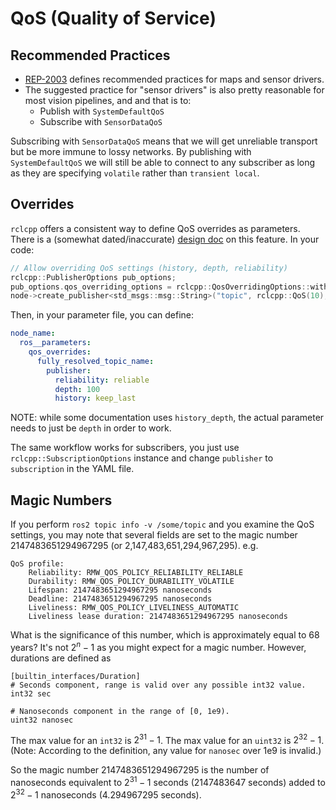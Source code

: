 # QoS (Quality of Service)

## Recommended Practices

 * [REP-2003](https://ros.org/reps/rep-2003.html) defines recommended practices for maps and sensor drivers.
 * The suggested practice for "sensor drivers" is also pretty reasonable for most vision pipelines, and
   and that is to:
   * Publish with ``SystemDefaultQoS``
   * Subscribe with ``SensorDataQoS``

Subscribing with ``SensorDataQoS`` means that we will get unreliable transport but be more immune to lossy networks.
By publishing with ``SystemDefaultQoS`` we will still be able to connect to any subscriber as long as they are
specifying ``volatile`` rather than ``transient local``.

## Overrides

``rclcpp`` offers a consistent way to define QoS overrides as parameters. There is a (somewhat dated/inaccurate)
[design doc](http://design.ros2.org/articles/qos_configurability.html) on this feature. In your code:

```cpp
// Allow overriding QoS settings (history, depth, reliability)
rclcpp::PublisherOptions pub_options;
pub_options.qos_overriding_options = rclcpp::QosOverridingOptions::with_default_policies();
node->create_publisher<std_msgs::msg::String>("topic", rclcpp::QoS(10), pub_options);
```

Then, in your parameter file, you can define:

```yaml
node_name:
  ros__parameters:
    qos_overrides:
      fully_resolved_topic_name:
        publisher:
          reliability: reliable
          depth: 100
          history: keep_last
```

NOTE: while some documentation uses `history_depth`, the actual parameter needs to just be `depth` in order to work.

The same workflow works for subscribers, you just use ``rclcpp::SubscriptionOptions`` instance and change ``publisher`` to ``subscription`` in the YAML file.

## Magic Numbers

If you perform `ros2 topic info -v /some/topic` and you examine the QoS settings, you may note that several fields are set to the magic number 2147483651294967295 (or 2,147,483,651,294,967,295). e.g. 

    QoS profile:
        Reliability: RMW_QOS_POLICY_RELIABILITY_RELIABLE
        Durability: RMW_QOS_POLICY_DURABILITY_VOLATILE
        Lifespan: 2147483651294967295 nanoseconds
        Deadline: 2147483651294967295 nanoseconds
        Liveliness: RMW_QOS_POLICY_LIVELINESS_AUTOMATIC
        Liveliness lease duration: 2147483651294967295 nanoseconds

What is the significance of this number, which is approximately equal to 68 years? It's not $2^n - 1$ as you might expect for a magic number. However, durations are defined as 

    [builtin_interfaces/Duration]
    # Seconds component, range is valid over any possible int32 value.
    int32 sec

    # Nanoseconds component in the range of [0, 1e9).
    uint32 nanosec

The max value for an `int32` is $2^{31} - 1$. The max value for an `uint32` is $2^{32} - 1$. (Note: According to the definition, any value for `nanosec` over 1e9 is invalid.)

So the magic number 2147483651294967295 is the number of nanoseconds equivalent to $2^{31} -1$ seconds ($2147483647$ seconds) added to $2^{32} - 1$ nanoseconds ($4.294967295$ seconds). 
